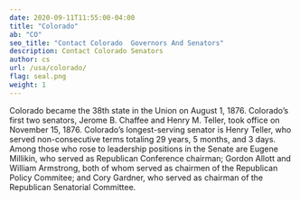 ```yaml
---
date: 2020-09-11T11:55:00-04:00
title: "Colorado"
ab: "CO"
seo_title: "Contact Colorado  Governors And Senators"
description: Contact Colorado Senators
author: cs
url: /usa/colorado/
flag: seal.png
weight: 1
---
```


Colorado became the 38th state in the Union on August 1, 1876. Colorado’s first two senators, Jerome B. Chaffee and Henry M. Teller, took office on November 15, 1876. Colorado’s longest-serving senator is Henry Teller, who served non-consecutive terms totaling 29 years, 5 months, and 3 days. Among those who rose to leadership positions in the Senate are Eugene Millikin, who served as Republican Conference chairman; Gordon Allott and William Armstrong, both of whom served as chairmen of the Republican Policy Commitee; and Cory Gardner, who served as chairman of the Republican Senatorial Committee.

